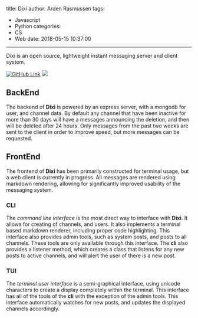 title: Dixi
author: Arden Rasmussen
tags:
  - Javascript
  - Python
categories:
  - CS
  - Web
date: 2018-05-15 10:37:00
---
Dixi is an open source, lightweight instant messaging server and client system.

[![GitHub Link](https://img.shields.io/badge/Github-Dixi-blue.svg?style=for-the-badge)](https://github.com/LuxAtrumStudio/dixi) ![](https://img.shields.io/github/repo-size/LuxAtrumStudio/dixi.svg?style=for-the-badge)

<!-- more -->

## BackEnd ##

The backend of **Dixi** is powered by an express server, with a mongodb for user, and channel data. By default any channel that have been inactive for more than 30 days will have a messages announcing the deletion, and then will be deleted after 24 hours. Only messages from the past two weeks are sent to the client in order to improve speed, but more messages can be requested.

## FrontEnd ##

The frontend of **Dixi** has been primarily constructed for terminal usage, but a web client is currently in progress. All messages are rendered using markdown rendering, allowing for significantly improved usability of the messaging system.

### CLI ###

The *command line interface* is the most direct way to interface with **Dixi**.  It allows for creating of channels, and users. It also implements a terminal based markdown renderer, including proper code highlighting. This interface also provides admin tools, such as system posts, and posts to all channels.  These tools are only available through this interface. The **cli** also provides a listener method, which creates a class that listens for any new posts to active channels, and will alert the user of there is a new post.

### TUI ###

The *terminal user interface* is a semi-graphical interface, using unicode characters to create a display completely within the terminal. This interface has all of the tools of the **cli** with the exception of the admin tools. This interface automatically watches for new posts, and updates the displayed channels accordingly.
